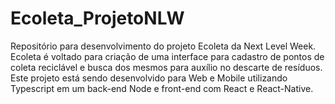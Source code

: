# Ecoleta_ProjetoNLW
Repositório para desenvolvimento do projeto Ecoleta da Next Level Week. Ecoleta é voltado para criação de uma interface para cadastro de pontos de coleta reciclável e busca dos mesmos para auxílio no descarte de resíduos. Este projeto está sendo desenvolvido para Web e Mobile utilizando Typescript em um back-end Node e front-end com React e React-Native.
